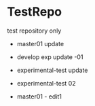 TestRepo
========

test repository only
- master01 update

- develop exp update -01
- experimental-test update
- experimental-test 02

- master01 - edit1